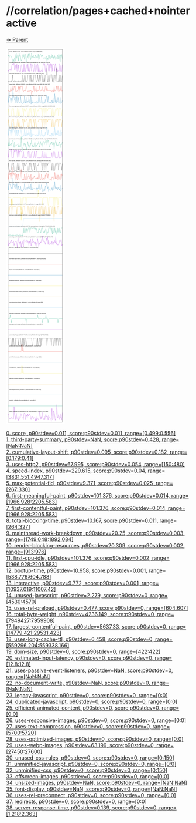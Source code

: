 
# //correlation/pages+cached+nointeractive

[→ Parent](../..)

![PLOT: correlation](./correlation.svg)

[0. score, p90stdev=0.011, score:p90stdev=0.011, range=[0.499:0.556]](../../meta/score/samples/pages+cached+nointeractive)  
[1. third-party-summary, p90stdev=NaN, score:p90stdev=0.428, range=[NaN:NaN]](../../third-party-summary/samples/pages+cached+nointeractive/)  
[2. cumulative-layout-shift, p90stdev=0.095, score:p90stdev=0.182, range=[0.179:0.41]](../../cumulative-layout-shift/samples/pages+cached+nointeractive/)  
[3. uses-http2, p90stdev=67.995, score:p90stdev=0.054, range=[150:480]](../../uses-http2/samples/pages+cached+nointeractive/)  
[4. speed-index, p90stdev=229.615, score:p90stdev=0.04, range=[3831.551:4947.317]](../../speed-index/samples/pages+cached+nointeractive/)  
[5. max-potential-fid, p90stdev=9.371, score:p90stdev=0.025, range=[267:330]](../../max-potential-fid/samples/pages+cached+nointeractive/)  
[6. first-meaningful-paint, p90stdev=101.376, score:p90stdev=0.014, range=[1966.928:2205.583]](../../first-meaningful-paint/samples/pages+cached+nointeractive/)  
[7. first-contentful-paint, p90stdev=101.376, score:p90stdev=0.014, range=[1966.928:2205.583]](../../first-contentful-paint/samples/pages+cached+nointeractive/)  
[8. total-blocking-time, p90stdev=10.167, score:p90stdev=0.011, range=[264:327]](../../total-blocking-time/samples/pages+cached+nointeractive/)  
[9. mainthread-work-breakdown, p90stdev=20.25, score:p90stdev=0.003, range=[1749.048:1892.084]](../../mainthread-work-breakdown/samples/pages+cached+nointeractive/)  
[10. render-blocking-resources, p90stdev=20.309, score:p90stdev=0.002, range=[913:976]](../../render-blocking-resources/samples/pages+cached+nointeractive/)  
[11. first-cpu-idle, p90stdev=101.376, score:p90stdev=0.002, range=[1966.928:2205.583]](../../first-cpu-idle/samples/pages+cached+nointeractive/)  
[12. bootup-time, p90stdev=10.958, score:p90stdev=0.001, range=[538.776:604.788]](../../bootup-time/samples/pages+cached+nointeractive/)  
[13. interactive, p90stdev=9.772, score:p90stdev=0.001, range=[10937.019:11007.42]](../../interactive/samples/pages+cached+nointeractive/)  
[14. unused-javascript, p90stdev=2.279, score:p90stdev=0, range=[4530:4570]](../../unused-javascript/samples/pages+cached+nointeractive/)  
[15. uses-rel-preload, p90stdev=0.477, score:p90stdev=0, range=[604:607]](../../uses-rel-preload/samples/pages+cached+nointeractive/)  
[16. total-byte-weight, p90stdev=4236.149, score:p90stdev=0, range=[7949427:7959908]](../../total-byte-weight/samples/pages+cached+nointeractive/)  
[17. largest-contentful-paint, p90stdev=5637.33, score:p90stdev=0, range=[14779.421:29531.423]](../../largest-contentful-paint/samples/pages+cached+nointeractive/)  
[18. uses-long-cache-ttl, p90stdev=6.458, score:p90stdev=0, range=[559296.204:559338.166]](../../uses-long-cache-ttl/samples/pages+cached+nointeractive/)  
[19. dom-size, p90stdev=0, score:p90stdev=0, range=[422:422]](../../dom-size/samples/pages+cached+nointeractive/)  
[20. estimated-input-latency, p90stdev=0, score:p90stdev=0, range=[12.8:12.8]](../../estimated-input-latency/samples/pages+cached+nointeractive/)  
[21. uses-passive-event-listeners, p90stdev=NaN, score:p90stdev=0, range=[NaN:NaN]](../../uses-passive-event-listeners/samples/pages+cached+nointeractive/)  
[22. no-document-write, p90stdev=NaN, score:p90stdev=0, range=[NaN:NaN]](../../no-document-write/samples/pages+cached+nointeractive/)  
[23. legacy-javascript, p90stdev=0, score:p90stdev=0, range=[0:0]](../../legacy-javascript/samples/pages+cached+nointeractive/)  
[24. duplicated-javascript, p90stdev=0, score:p90stdev=0, range=[0:0]](../../duplicated-javascript/samples/pages+cached+nointeractive/)  
[25. efficient-animated-content, p90stdev=0, score:p90stdev=0, range=[0:0]](../../efficient-animated-content/samples/pages+cached+nointeractive/)  
[26. uses-responsive-images, p90stdev=0, score:p90stdev=0, range=[0:0]](../../uses-responsive-images/samples/pages+cached+nointeractive/)  
[27. uses-text-compression, p90stdev=0, score:p90stdev=0, range=[5700:5720]](../../uses-text-compression/samples/pages+cached+nointeractive/)  
[28. uses-optimized-images, p90stdev=0, score:p90stdev=0, range=[0:0]](../../uses-optimized-images/samples/pages+cached+nointeractive/)  
[29. uses-webp-images, p90stdev=63.199, score:p90stdev=0, range=[27450:27600]](../../uses-webp-images/samples/pages+cached+nointeractive/)  
[30. unused-css-rules, p90stdev=0, score:p90stdev=0, range=[0:150]](../../unused-css-rules/samples/pages+cached+nointeractive/)  
[31. unminified-javascript, p90stdev=0, score:p90stdev=0, range=[0:0]](../../unminified-javascript/samples/pages+cached+nointeractive/)  
[32. unminified-css, p90stdev=0, score:p90stdev=0, range=[0:150]](../../unminified-css/samples/pages+cached+nointeractive/)  
[33. offscreen-images, p90stdev=0, score:p90stdev=0, range=[0:0]](../../offscreen-images/samples/pages+cached+nointeractive/)  
[34. unsized-images, p90stdev=NaN, score:p90stdev=0, range=[NaN:NaN]](../../unsized-images/samples/pages+cached+nointeractive/)  
[35. font-display, p90stdev=NaN, score:p90stdev=0, range=[NaN:NaN]](../../font-display/samples/pages+cached+nointeractive/)  
[36. uses-rel-preconnect, p90stdev=0, score:p90stdev=0, range=[0:0]](../../uses-rel-preconnect/samples/pages+cached+nointeractive/)  
[37. redirects, p90stdev=0, score:p90stdev=0, range=[0:0]](../../redirects/samples/pages+cached+nointeractive/)  
[38. server-response-time, p90stdev=0.139, score:p90stdev=0, range=[1.218:2.363]](../../server-response-time/samples/pages+cached+nointeractive/)  
